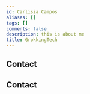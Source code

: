 ```yaml
---
id: Carlisia Campos
aliases: []
tags: []
comments: false
description: this is about me
title: GrokkingTech
---
```


## Contact

## Contact
